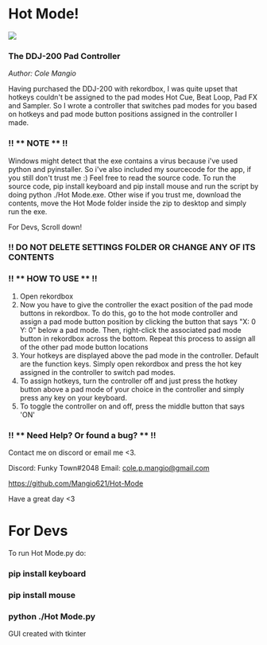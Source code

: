 # Hot Mode!

![](https://github.com/Mangio621/Hot-Mode/tree/main/Settings/icon.png)

### The DDJ-200 Pad Controller

*Author: Cole Mangio*

Having purchased the DDJ-200 with rekordbox, I was quite upset that 
hotkeys couldn't be assigned to the pad modes Hot Cue, Beat Loop, Pad FX and Sampler.
So I wrote a controller that switches pad modes for you
based on hotkeys and pad mode button positions assigned in the controller I made.

### !! ** NOTE ** !!

Windows might detect that the exe contains a virus because i've used python and pyinstaller.
So i've also included my sourcecode for the app, if you still don't trust me :)
Feel free to read the source code. To run the source code, pip install keyboard and pip install mouse
and run the script by doing python ./Hot Mode.exe. Other wise if you trust me, download the contents,
move the Hot Mode folder inside the zip to desktop and simply run the exe.

For Devs,
Scroll down!

### !! DO NOT DELETE SETTINGS FOLDER OR CHANGE ANY OF ITS CONTENTS

### !! ** HOW TO USE ** !!

1. Open rekordbox
2. Now you have to give the controller the exact position of the pad mode buttons in rekordbox. 
To do this, go to the hot mode controller and assign a pad mode button position by clicking
the button that says "X: 0 Y: 0" below a pad mode. Then, right-click the associated pad mode
button in rekordbox across the bottom. Repeat this process to assign all of the other
pad mode button locations
3. Your hotkeys are displayed above the pad mode in the controller. Default are the function keys.
Simply open rekordbox and press the hot key assigned in the controller to switch pad modes.
4. To assign hotkeys, turn the controller off and just press the hotkey button above a pad mode of 
your choice in the controller and simply press any key on your keyboard.
5. To toggle the controller on and off, press the middle button that says 'ON'

### !! ** Need Help? Or found a bug? ** !!
Contact me on discord or email me <3.

Discord: Funky Town#2048
Email: cole.p.mangio@gmail.com

https://github.com/Mangio621/Hot-Mode

Have a great day <3

# For Devs

To run Hot Mode.py
do:

### pip install keyboard
### pip install mouse

### python ./Hot Mode.py

GUI created with tkinter
